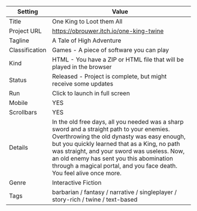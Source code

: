 Setting | Value
-|-
Title|One King to Loot them All
Project URL|https://obrouwer.itch.io/one-king-twine
Tagline|A Tale of High Adventure
Classification|Games - A piece of software you can play
Kind|HTML - You have a ZIP or HTML file that will be played in the browser
Status|Released - Project is complete, but might receive some updates
Run|Click to launch in full screen
Mobile|YES
Scrollbars|YES
Details|In the old free days, all you needed was a sharp sword and a straight path to your enemies. Overthrowing the old dynasty was easy enough, but you quickly learned that as a King, no path was straight, and your sword was useless. Now, an old enemy has sent you this abomination through a magical portal, and you face death. You feel alive once more.
Genre|Interactive Fiction
Tags|barbarian / fantasy / narrative / singleplayer / story-rich / twine / text-based

